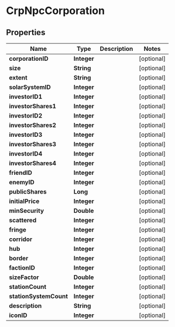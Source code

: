 
# CrpNpcCorporation

## Properties
Name | Type | Description | Notes
------------ | ------------- | ------------- | -------------
**corporationID** | **Integer** |  |  [optional]
**size** | **String** |  |  [optional]
**extent** | **String** |  |  [optional]
**solarSystemID** | **Integer** |  |  [optional]
**investorID1** | **Integer** |  |  [optional]
**investorShares1** | **Integer** |  |  [optional]
**investorID2** | **Integer** |  |  [optional]
**investorShares2** | **Integer** |  |  [optional]
**investorID3** | **Integer** |  |  [optional]
**investorShares3** | **Integer** |  |  [optional]
**investorID4** | **Integer** |  |  [optional]
**investorShares4** | **Integer** |  |  [optional]
**friendID** | **Integer** |  |  [optional]
**enemyID** | **Integer** |  |  [optional]
**publicShares** | **Long** |  |  [optional]
**initialPrice** | **Integer** |  |  [optional]
**minSecurity** | **Double** |  |  [optional]
**scattered** | **Integer** |  |  [optional]
**fringe** | **Integer** |  |  [optional]
**corridor** | **Integer** |  |  [optional]
**hub** | **Integer** |  |  [optional]
**border** | **Integer** |  |  [optional]
**factionID** | **Integer** |  |  [optional]
**sizeFactor** | **Double** |  |  [optional]
**stationCount** | **Integer** |  |  [optional]
**stationSystemCount** | **Integer** |  |  [optional]
**description** | **String** |  |  [optional]
**iconID** | **Integer** |  |  [optional]



